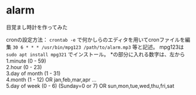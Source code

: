 # alarm
目覚まし時計を作ってみた

cronの設定方法：
```crontab -e```
で何かしらのエディタを用いてcronファイルを編集
```30 6 * * * /usr/bin/mpg123 /path/to/alarm.mp3```
等と記述。
mpg123は
```sudo apt install mpg321```
でインストール。
*の部分に入れる数字は、左から
1.minute (0 - 59)<br>
2.hour (0 - 23)<br>
3.day of month (1 - 31)<br>
4.month (1 - 12) OR jan,feb,mar,apr ...<br>
5.day of week (0 - 6) (Sunday=0 or 7) OR sun,mon,tue,wed,thu,fri,sat<br>

